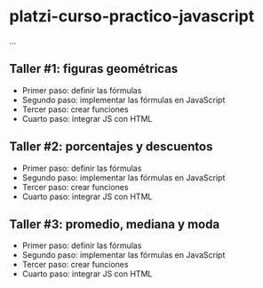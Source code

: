 # platzi-curso-practico-javascript

...

## Taller #1: figuras geométricas

- Primer paso: definir las fórmulas
- Segundo paso: implementar las fórmulas en JavaScript
- Tercer paso: crear funciones
- Cuarto paso: integrar JS con HTML

## Taller #2: porcentajes y descuentos

- Primer paso: definir las fórmulas
- Segundo paso: implementar las fórmulas en JavaScript
- Tercer paso: crear funciones
- Cuarto paso: integrar JS con HTML

## Taller #3: promedio, mediana y moda

- Primer paso: definir las fórmulas
- Segundo paso: implementar las fórmulas en JavaScript
- Tercer paso: crear funciones
- Cuarto paso: integrar JS con HTML
